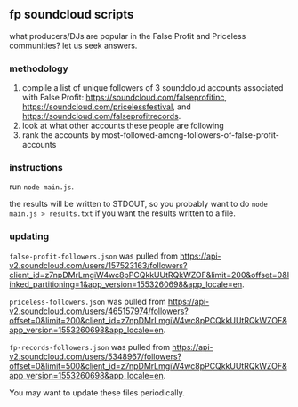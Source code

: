 ## fp soundcloud scripts

what producers/DJs are popular in the False Profit and Priceless
communities? let us seek answers.

### methodology

1. compile a list of unique followers of 3 soundcloud accounts associated with
   False Profit: https://soundcloud.com/falseprofitinc,
   https://soundcloud.com/pricelessfestival, and
   https://soundcloud.com/falseprofitrecords.
2. look at what other accounts these people are following
3. rank the accounts by most-followed-among-followers-of-false-profit-accounts

### instructions

run `node main.js`.

the results will be written to STDOUT, so you probably want to do `node main.js > results.txt` if you want the results written to a file.

### updating

`false-profit-followers.json` was pulled from
https://api-v2.soundcloud.com/users/157523163/followers?client_id=z7npDMrLmgiW4wc8pPCQkkUUtRQkWZOF&limit=200&offset=0&linked_partitioning=1&app_version=1553260698&app_locale=en.

`priceless-followers.json` was pulled from
https://api-v2.soundcloud.com/users/465157974/followers?offset=0&limit=200&client_id=z7npDMrLmgiW4wc8pPCQkkUUtRQkWZOF&app_version=1553260698&app_locale=en.

`fp-records-followers.json` was pulled from
https://api-v2.soundcloud.com/users/5348967/followers?offset=0&limit=500&client_id=z7npDMrLmgiW4wc8pPCQkkUUtRQkWZOF&app_version=1553260698&app_locale=en.

You may want to update these files periodically.
